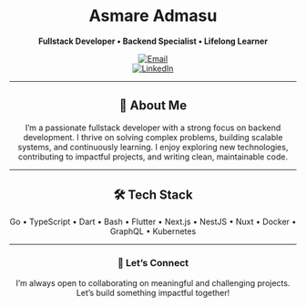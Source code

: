 <div align="center">

# Asmare Admasu  
**Fullstack Developer • Backend Specialist • Lifelong Learner**

[![Email](https://img.shields.io/badge/Gmail-asmareadmasu0@gmail.com-blue?logo=gmail&style=for-the-badge)](mailto:asmareadmasu0@gmail.com)  
[![LinkedIn](https://img.shields.io/badge/LinkedIn-asm2212-blue?style=for-the-badge&logo=linkedin)](https://www.linkedin.com/in/asm2212)

---

## 🚀 About Me

 I’m a passionate fullstack developer with a strong focus on backend development. I thrive on solving complex problems, building scalable systems, and continuously learning. I enjoy exploring new technologies, contributing to impactful projects, and writing clean, maintainable code.

---

## 🛠️ Tech Stack

Go • TypeScript • Dart • Bash • Flutter • Next.js • NestJS • Nuxt • Docker • GraphQL • Kubernetes

---

### 🤝 Let’s Connect

I’m always open to collaborating on meaningful and challenging projects. Let’s build something impactful together!

</div>
